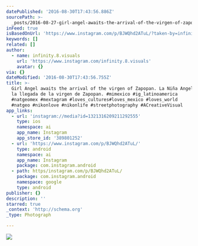```yaml
---
datePublished: '2016-08-30T17:43:56.886Z'
sourcePath: >-
  _posts/2016-08-27-girl-angel-awaits-the-arrival-of-the-virgen-of-zapopan-la-n.md
inFeed: true
isBasedOnUrl: 'https://www.instagram.com/p/BJWQhd2ATuL/?taken-by=infinity.8.visuals'
keywords: []
related: []
author:
  - name: infinity.8.visuals
    url: 'https://www.instagram.com/infinity.8.visuals'
    avatar: {}
via: {}
dateModified: '2016-08-30T17:43:56.755Z'
title: >-
  Girl Angel awaits the arrival of the virgen of Zapopan. La Niña Angel espera
  la llegada de la virgen de Zapopan. ‪#‎mimexico‬ ‪#‎ig_latinoamerica‬
  ‪#‎natgeomex‬ ‪#‎mextagram‬ ‪#‎loves_cultures‬‪#‎loves_mexico‬ ‪#‎loves_world‬
  ‪#‎natgeo‬ ‪#‎nikonlove‬ ‪#‎nikonlife‬ #streetphotography #ACreativeVisual
app_links:
  - url: 'instagram://media?id=1321316209211292555'
    type: ios
    namespace: ai
    app_name: Instagram
    app_store_id: '389801252'
  - url: 'https://www.instagram.com/p/BJWQhd2ATuL/'
    type: android
    namespace: ai
    app_name: Instagram
    package: com.instagram.android
  - path: https/instagram.com/p/BJWQhd2ATuL/
    package: com.instagram.android
    namespace: google
    type: android
publisher: {}
description: ''
starred: true
_context: 'http://schema.org'
_type: Photograph

---
```

![](https://imgflo.herokuapp.com/graph/vahj1ThiexotieMo/9acc709466ed3dd215b3fcac632dd66a/noop.jpg?input=https%3A%2F%2Fscontent.cdninstagram.com%2Ft51.2885-15%2Fs640x640%2Fsh0.08%2Fe35%2F14099511_167458500350928_221483210_n.jpg%3Fig_cache_key%3DMTMyMTMxNjIwOTIxMTI5MjU1NQ%253D%253D.2)